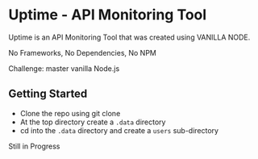 # Uptime - API Monitoring Tool

Uptime is an API Monitoring Tool that was created using VANILLA NODE.

No Frameworks, No Dependencies, No NPM

Challenge: master vanilla Node.js

## Getting Started

- Clone the repo using git clone
- At the top directory create a `.data` directory
- cd into the `.data` directory and create a `users` sub-directory

Still in Progress
